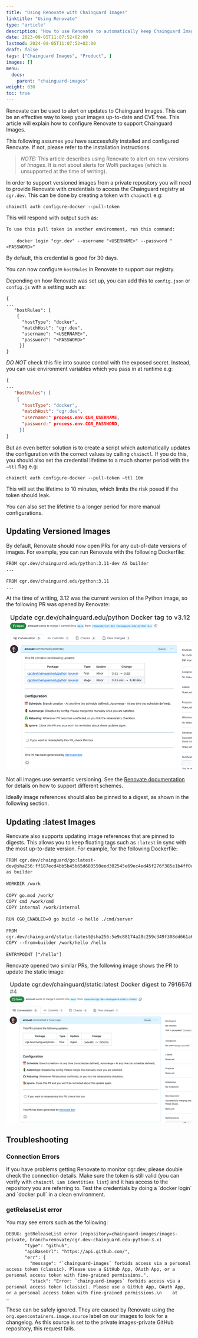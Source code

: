 ```yaml
---
title: "Using Renovate with Chainguard Images"
linktitle: "Using Renovate"
type: "article"
description: "How to use Renovate to automatically keep Chainguard Images updated"
date: 2023-09-05T11:07:52+02:00
lastmod: 2024-09-05T11:07:52+02:00
draft: false
tags: ["Chainguard Images", "Product", ]
images: []
menu:
  docs:
    parent: "chainguard-images"
weight: 030
toc: true
---
```


Renovate can be used to alert on updates to Chainguard Images. This can be an effective way to keep your images up-to-date and CVE free. This article will explain how to configure Renovate to support Chainguard Images.

This following assumes you have successfully installed and configured Renovate. If not, please refer to the installation instructions.

> *NOTE:* This article describes using Renovate to alert on new versions of *Images*. It is not about alerts for Wolfi packages (which is unsupported at the time of writing).

In order to support versioned images from a private repository you will need to provide Renovate with credentials to access the Chainguard registry at `cgr.dev`. This can be done by creating a token with `chainctl` e.g:

```shell
chainctl auth configure-docker --pull-token
```

This will respond with output such as:

```shell
To use this pull token in another environment, run this command:

    docker login "cgr.dev" --username "<USERNAME>" --password "<PASSWORD>"
```

By default, this credential is good for 30 days.

You can now configure `hostRules` in Renovate to support our registry.

Depending on how Renovate was set up, you can add this to `config.json` or `config.js` with a setting such as:

```
{
...
   "hostRules": [
    {
      "hostType": "docker",
      "matchHost": "cgr.dev",
      "username": "<USERNAME>",
      "password": "<PASSWORD>"
     }]
}
```

_DO NOT_ check this file into source control with the exposed secret. Instead, you can use environment variables which you pass in at runtime e.g:

```json
{
...
   "hostRules": [
    {
      "hostType": "docker",
      "matchHost": "cgr.dev",
      "username:" process.env.CGR_USERNAME,
      "password:" process.env.CGR_PASSWORD,
     }]
}
```

But an even better solution is to create a script which automatically updates the configuration with the correct values by calling `chainctl`. If you do this, you should also set the credential lifetime to a much shorter period with the `–ttl` flag e.g:

```shell
chainctl auth configure-docker --pull-token –ttl 10m
```

This will set the lifetime to 10 minutes, which limits the risk posed if the token should leak.

You can also set the lifetime to a longer period for more manual configurations.

## Updating Versioned Images

By default, Renovate should now open PRs for any out-of-date versions of images. For example, you can run Renovate with the following Dockerfile:

```
FROM cgr.dev/chainguard.edu/python:3.11-dev AS builder
...

FROM cgr.dev/chainguard.edu/python:3.11
...
```

At the time of writing, 3.12 was the current version of the Python image, so the following PR was opened by Renovate:

![Screenshot showing GitHub PR from Renovate updating python version](python_update.png)

Not all images use semantic versioning. See the [Renovate documentation](https://docs.renovatebot.com/modules/manager/dockerfile/\#additional-information) for details on how to support different schemes.

Ideally image references should also be pinned to a digest, as shown in the following section.

## Updating :latest Images

Renovate also supports updating image references that are pinned to digests. This allows you to keep floating tags such as `:latest` in sync with the most up-to-date version. For example, for the following Dockerfile:

```
FROM cgr.dev/chainguard/go:latest-dev@sha256:ff187ecd4bb5b45b65d680550eed302545e69ec4ed45f276f385e1b4ff0c6231 as builder

WORKDIR /work

COPY go.mod /work/
COPY cmd /work/cmd
COPY internal /work/internal

RUN CGO_ENABLED=0 go build -o hello ./cmd/server

FROM cgr.dev/chainguard/static:latest@sha256:5e9c88174a28c259c349f308dd661a6ec61ed5f8c72ecfaefb46cceb811b55a1
COPY --from=builder /work/hello /hello

ENTRYPOINT ["/hello"]
```

Renovate opened two similar PRs, the following image shows the PR to update the static image:

![Screenshot showing Renovate PR to update static image digest](static_update.png)

## Troubleshooting

### Connection Errors

If you have problems getting Renovate to monitor cgr.dev, please double check the connection details. Make sure the token is still valid (you can verify with `chainctl iam identities list`) and it has access to the repository you are referring to. Test the credentials by doing a \`docker login\` and \`docker pull\` in a clean environment.

### getRelaseList error

You may see errors such as the following:

```
DEBUG: getReleaseList error (repository=chainguard-images/images-private, branch=renovate/cgr.dev-chainguard.edu-python-3.x)
       "type": "github",
       "apiBaseUrl": "https://api.github.com/",
       "err": {
         "message": "`chainguard-images` forbids access via a personal access token (classic). Please use a GitHub App, OAuth App, or a personal access token with fine-grained permissions.",
         "stack": "Error: `chainguard-images` forbids access via a personal access token (classic). Please use a GitHub App, OAuth App, or a personal access token with fine-grained permissions.\n    at
…
```

These can be safely ignored. They are caused by Renovate using the `org.opencontainers.image.source` label on our images to look for a changelog. As this source is set to the private images-private GitHub repository, this request fails.
